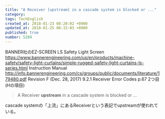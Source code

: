 ```yaml
---
title: "A Receiver [upstream] in a cascade system is blocked or ..."
category: 
tags: TechEnglish
created_at: 2018-01-23 08:20:02 +0900
updated_at: 2018-01-25 08:15:03 +0900
published: true
number: 5289
---
```


BANNER社のEZ-SCREEN LS Safety Light Screen
https://www.bannerengineering.com/us/en/products/machine-safety/safety-light-curtains/simple-rugged-safety-light-curtains-ls-series.html
Instruction Manual
http://info.bannerengineering.com/cs/groups/public/documents/literature/179480.pdf
Revision F (Dec. 28, 2017)
9.2.1 Receiver Error Codes
p.67 2つ目 (Hの項目)

>  A Receiver **upstream** in a cascade system is blocked or ...

cascade systemの「上流」にあるReceiverという表記でupstreamが使われている。



